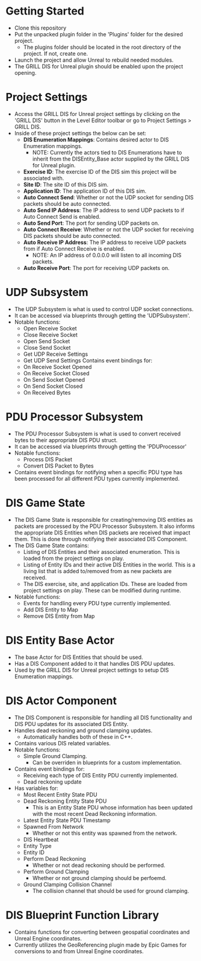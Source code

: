 # Getting Started

- Clone this repository
- Put the unpacked plugin folder in the 'Plugins' folder for the desired project.
    - The plugins folder should be located in the root directory of the project. If not, create one.
- Launch the project and allow Unreal to rebuild needed modules.
- The GRILL DIS for Unreal plugin should be enabled upon the project opening.

# Project Settings

- Access the GRILL DIS for Unreal project settings by clicking on the 'GRILL DIS' button in the Level Editor toolbar or go to Project Settings > GRILL DIS.
- Inside of these project settings the below can be set:
    - **DIS Enumeration Mappings**: Contains desired actor to DIS Enumeration mappings.
        - NOTE: Currently the actors tied to DIS Enumerations have to inherit from the DISEntity_Base actor supplied by the GRILL DIS for Unreal plugin.
    - **Exercise ID**: The exercise ID of the DIS sim this project will be associated with.
    - **Site ID**: The site ID of this DIS sim.
    - **Application ID**: The application ID of this DIS sim.
    - **Auto Connect Send**: Whether or not the UDP socket for sending DIS packets should be auto connected.
    - **Auto Send IP Address**: The IP address to send UDP packets to if Auto Connect Send is enabled.
    - **Auto Send Port**: The port for sending UDP packets on.
    - **Auto Connect Receive**: Whether or not the UDP socket for receiving DIS packets should be auto connected.
    - **Auto Receive IP Address**: The IP address to receive UDP packets from if Auto Connect Receive is enabled.
        - NOTE: An IP address of 0.0.0.0 will listen to all incoming DIS packets.
    - **Auto Receive Port**: The port for receiving UDP packets on.

# UDP Subsystem

- The UDP Subsystem is what is used to control UDP socket connections.
- It can be accessed via blueprints through getting the 'UDPSubsystem'.
- Notable functions:
    - Open Receive Socket
    - Close Receive Socket
    - Open Send Socket
    - Close Send Socket
    - Get UDP Receive Settings
    - Get UDP Send Settings
Contains event bindings for:
    - On Receive Socket Opened
    - On Receive Socket Closed
    - On Send Socket Opened
    - On Send Socket Closed
    - On Received Bytes

# PDU Processor Subsystem

- The PDU Processor Subsystem is what is used to convert received bytes to their appropriate DIS PDU struct.
- It can be accessed via blueprints through getting the 'PDUProcessor'
- Notable functions:
    - Process DIS Packet
    - Convert DIS Packet to Bytes
- Contains event bindings for notifying when a specific PDU type has been processed for all different PDU types currently implemented.

# DIS Game State

- The DIS Game State is responsible for creating/removing DIS entities as packets are processed by the PDU Processor Subsystem. It also informs the appropriate DIS Entities when DIS packets are received that impact them. This is done through notifying their associated DIS Component.
- The DIS Game State contains:
    - Listing of DIS Entities and their associated enumeration. This is loaded from the project settings on play.
    - Listing of Entity IDs and their active DIS Entities in the world. This is a living list that is added to/removed from as new packets are received.
    - The DIS exercise, site, and application IDs. These are loaded from project settings on play. These can be modified during runtime.
- Notable functions:
    - Events for handling every PDU type currently implemented.
    - Add DIS Entity to Map
    - Remove DIS Entity from Map

# DIS Entity Base Actor

- The base Actor for DIS Entities that should be used.
- Has a DIS Component added to it that handles DIS PDU updates.
- Used by the GRILL DIS for Unreal project settings to setup DIS Enumeration mappings.

# DIS Actor Component

- The DIS Component is responsible for handling all DIS functionality and DIS PDU updates for its associated DIS Entity.
- Handles dead reckoning and ground clamping updates.
    - Automatically handles both of these in C++.
- Contains various DIS related variables.
- Notable functions:
    - Simple Ground Clamping.
        - Can be overriden in blueprints for a custom implementation.
- Contains event bindings for:
    - Receiving each type of DIS Entity PDU currently implemented.
    - Dead reckoning update
- Has variables for:
    - Most Recent Entity State PDU
    - Dead Reckoning Entity State PDU
        - This is an Entity State PDU whose information has been updated with the most recent Dead Reckoning information.
    - Latest Entity State PDU Timestamp
    - Spawned From Network
        - Whether or not this entity was spawned from the network.
    - DIS Heartbeat
    - Entity Type
    - Entity ID
    - Perform Dead Reckoning
        - Whether or not dead reckoning should be performed.
    - Perform Ground Clamping
        - Whether or not ground clamping should be perfoemd.
    - Ground Clamping Collision Channel
        - The collision channel that should be used for ground clamping.

# DIS Blueprint Function Library

- Contains functions for converting between geospatial coordinates and Unreal Engine coordinates.
- Currently utilizes the GeoReferencing plugin made by Epic Games for conversions to and from Unreal Engine coordinates.
